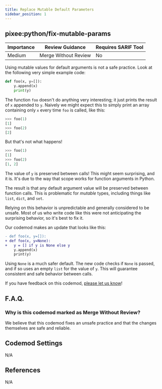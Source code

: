 ```yaml
---
title: Replace Mutable Default Parameters
sidebar_position: 1
---
```


## pixee:python/fix-mutable-params

| Importance | Review Guidance            | Requires SARIF Tool |
|------------|----------------------------|---------------------|
| Medium       | Merge Without Review | No                  |

Using mutable values for default arguments is not a safe practice.
Look at the following very simple example code:

```python
def foo(x, y=[]):
    y.append(x)
    print(y)
```

The function `foo` doesn't do anything very interesting; it just prints the
result of `x` appended to `y`. Naively we might expect this to simply print an
array containing only `x` every time `foo` is called, like this:

```python
>>> foo(1)
[1]
>>> foo(2)
[2]
```

But that's not what happens!

```python
>>> foo(1)
[1]
>>> foo(2)
[1, 2]
```

The value of `y` is preserved between calls! This might seem surprising, and it is.
It's due to the way that scope works for function arguments in Python.

The result is that any default argument value will be preserved between
function calls. This is problematic for *mutable* types, including things
like `list`, `dict`, and `set`.

Relying on this behavior is unpredictable and generally considered to be
unsafe. Most of us who write code like this were not anticipating the
surprising behavior, so it's best to fix it.

Our codemod makes an update that looks like this:
```diff
- def foo(x, y=[]):
+ def foo(x, y=None):
+   y = [] if y is None else y
    y.append(x)
    print(y)
```

Using `None` is a much safer default. The new code checks if `None` is passed,
and if so uses an empty `list` for the value of `y`. This will guarantee
consistent and safe behavior between calls.

If you have feedback on this codemod, [please let us know](mailto:feedback@pixee.ai)!

## F.A.Q.

### Why is this codemod marked as Merge Without Review?

We believe that this codemod fixes an unsafe practice and that the changes themselves are safe and reliable.

## Codemod Settings

N/A

## References

N/A
